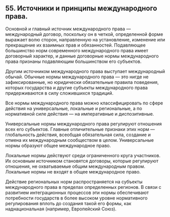 ﻿## 55. Источники и принципы международного права.

Основной и главный источник международного права — международный договор,
поскольку он в четкой, определенной форме выражает волю сторон, направленную
на установление, изменение или прекращение их взаимных прав и обязанностей.
Подавляющее большинство норм современного международного права имеет договорный
характер, и данные договорные нормы международного права признаны подавляющим
большинством его субъектов.

Другим источником международного права выступает международный обычай.
Обычные нормы международного права — это нигде не зафиксированные,
но юридически обязательные правила поведения, которых государства
и другие субъекты международного права придерживаются в силу
сложившихся традиций.

Все нормы международного права можно классифицировать по сфере действия
на универсальные, локальные и региональные, а по нормативной силе действия —
на императивные и диспозитивные.

Универсальные нормы международного права регулируют отношения всех
его субъектов. Главные отличительные признаки этих норм — глобальность
действия, всеобщая обязательная сила, создание и отмена их международным
сообществом в целом. Универсальные нормы образуют общее международное право.

Локальные нормы действуют среди ограниченного круга участников. Их основным
источником становятся договоры, которые регулируют отношения, не охватываемые
общим международным правом. Локальные нормы не входят в общее
международное право.

Действие региональных норм распространяется на субъекты международного права
в пределах определенных регионов. В связи с развитием интеграционных процессов
эти нормы обеспечивают потребности государств в более высоком уровне
нормативного регулирования вплоть до создания такой его формы,
как наднациональная (например, Европейский Союз).
